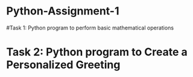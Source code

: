 # Python-Assignment-1
#Task 1: Python program to perform basic mathematical operations  
# Task 2: Python program to Create a Personalized Greeting
